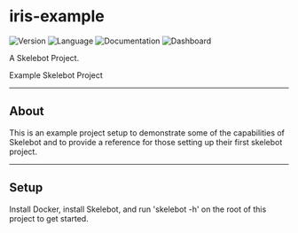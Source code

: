 # iris-example
![Version](https://img.shields.io/badge/Version-0.1.0-brightgreen.svg)
![Language](https://img.shields.io/badge/Language-Python-yellow.svg)
![Documentation](https://img.shields.io/badge/Documentation-UNLINKED-red.svg)
![Dashboard](https://img.shields.io/badge/Dashboard-UNLINKED-red.svg)


A Skelebot Project.


Example Skelebot Project

---

## About
This is an example project setup to demonstrate some of the capabilities of Skelebot and to provide a reference for those setting up their first
skelebot project.

---

## Setup
Install Docker, install Skelebot, and run 'skelebot -h' on the root of this project to get started.
